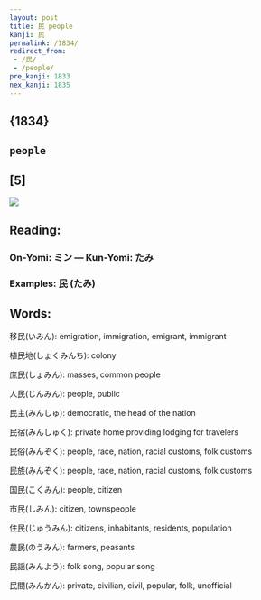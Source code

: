 ```yaml
---
layout: post
title: 民 people
kanji: 民
permalink: /1834/
redirect_from:
 - /民/
 - /people/
pre_kanji: 1833
nex_kanji: 1835
---
```


## {1834}

## `people`

## [5]

<div class="stroke"><img src="E6B091.png" /></div>

## Reading:

### On-Yomi: ミン &mdash; Kun-Yomi: たみ

### Examples: 民 (たみ)

## Words:

移民(いみん): emigration, immigration, emigrant, immigrant

植民地(しょくみんち): colony

庶民(しょみん): masses, common people

人民(じんみん): people, public

民主(みんしゅ): democratic, the head of the nation

民宿(みんしゅく): private home providing lodging for travelers

民俗(みんぞく): people, race, nation, racial customs, folk customs

民族(みんぞく): people, race, nation, racial customs, folk customs

国民(こくみん): people, citizen

市民(しみん): citizen, townspeople

住民(じゅうみん): citizens, inhabitants, residents, population

農民(のうみん): farmers, peasants

民謡(みんよう): folk song, popular song

民間(みんかん): private, civilian, civil, popular, folk, unofficial
